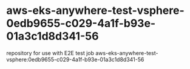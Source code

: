 # aws-eks-anywhere-test-vsphere-0edb9655-c029-4a1f-b93e-01a3c1d8d341-56
repository for use with E2E test job aws-eks-anywhere-test-vsphere:0edb9655-c029-4a1f-b93e-01a3c1d8d341-56

